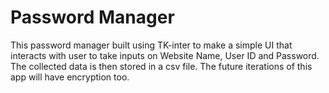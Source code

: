# Password Manager

This password manager built using TK-inter to make a simple UI that interacts with user to take inputs on Website Name, User ID and Password.
The collected data is then stored in a csv file.
The future iterations of this app will have encryption too.
